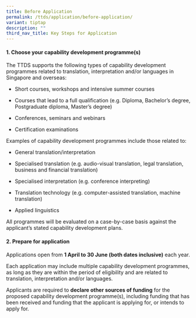 ```yaml
---
title: Before Application
permalink: /ttds/application/before-application/
variant: tiptap
description: ""
third_nav_title: Key Steps for Application
---
```

<h4><strong>1. Choose your capability development programme(s)</strong></h4>
<p>The TTDS supports the following types of capability development programmes
related to translation, interpretation and/or languages in Singapore and
overseas:</p>
<ul data-tight="true" class="tight">
<li>
<p>Short courses, workshops and intensive summer courses</p>
</li>
<li>
<p>Courses that lead to a full qualification (e.g. Diploma, Bachelor’s degree,
Postgraduate diploma, Master’s degree)</p>
</li>
<li>
<p>Conferences, seminars and webinars</p>
</li>
<li>
<p>Certification examinations</p>
</li>
</ul>
<p>Examples of capability development programmes include those related to:</p>
<ul data-tight="true" class="tight">
<li>
<p>General translation/interpretation</p>
</li>
<li>
<p>Specialised translation (e.g. audio-visual translation, legal translation,
business and financial translation)</p>
</li>
<li>
<p>Specialised interpretation (e.g. conference interpreting)</p>
</li>
<li>
<p>Translation technology (e.g. computer-assisted translation, machine translation)</p>
</li>
<li>
<p>Applied linguistics</p>
</li>
</ul>
<p>All programmes will be evaluated on a case-by-case basis against the applicant’s
stated capability development plans.</p>
<h4><strong>2. Prepare for application</strong></h4>
<p>Applications open from <strong>1 April to 30 June (both dates inclusive)</strong> each
year.</p>
<p>Each application may include multiple capability development programmes,
as long as they are within the period of eligibility and are related to
translation, interpretation and/or languages.</p>
<p>Applicants are required to <strong>declare other sources of funding</strong> for
the proposed capability development programme(s), including funding that
has been received and funding that the applicant is applying for, or intends
to apply for.</p>